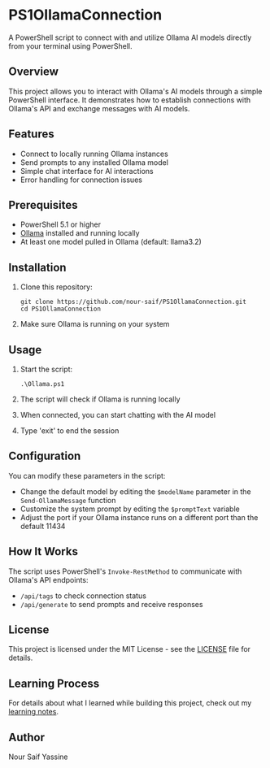 # PS1OllamaConnection

A PowerShell script to connect with and utilize Ollama AI models directly from your terminal using PowerShell.

## Overview

This project allows you to interact with Ollama's AI models through a simple PowerShell interface. It demonstrates how to establish connections with Ollama's API and exchange messages with AI models.

## Features

- Connect to locally running Ollama instances
- Send prompts to any installed Ollama model
- Simple chat interface for AI interactions
- Error handling for connection issues

## Prerequisites

- PowerShell 5.1 or higher
- [Ollama](https://ollama.com/) installed and running locally
- At least one model pulled in Ollama (default: llama3.2)

## Installation

1. Clone this repository:
   ```
   git clone https://github.com/nour-saif/PS1OllamaConnection.git
   cd PS1OllamaConnection
   ```

2. Make sure Ollama is running on your system

## Usage

1. Start the script:
   ```
   .\Ollama.ps1
   ```

2. The script will check if Ollama is running locally
3. When connected, you can start chatting with the AI model
4. Type 'exit' to end the session

## Configuration

You can modify these parameters in the script:
- Change the default model by editing the `$modelName` parameter in the `Send-OllamaMessage` function
- Customize the system prompt by editing the `$promptText` variable
- Adjust the port if your Ollama instance runs on a different port than the default 11434

## How It Works

The script uses PowerShell's `Invoke-RestMethod` to communicate with Ollama's API endpoints:
- `/api/tags` to check connection status
- `/api/generate` to send prompts and receive responses

## License

This project is licensed under the MIT License - see the [LICENSE](LICENSE) file for details.

## Learning Process

For details about what I learned while building this project, check out my [learning notes](learned.md).

## Author

Nour Saif Yassine